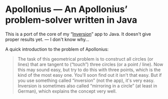 # Apollonius — An Apollonius’ problem-solver written in Java

This is a port of the core of my “[Inversion][]” app to Java.
It doesn't give proper results yet. — I don't know why…

A quick introduction to the problem of Apollonius:
> The task of this geometrical problem is to construct all circles (or lines) that are tangent to (“touch”) three circles (or a point / line).
Now this may sound easy, but try to do this with three points, which is the kind of the most easy one. You'll soon find out it isn't that easy. But if you use something called “inversion” (not the app), it's very easy. Inversion is sometimes also called “mirroring in a circle” (at least in German), which explains the concept very well.

[Inversion]: http://rand1-365.blogspot.com/search/label/Inversion